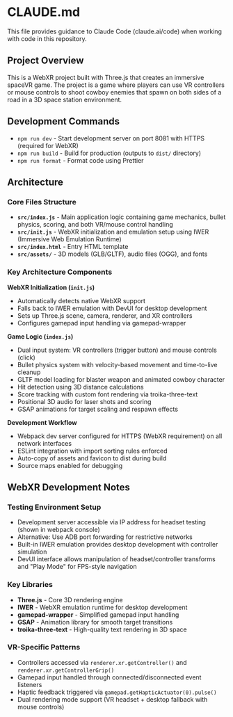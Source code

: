 # CLAUDE.md

This file provides guidance to Claude Code (claude.ai/code) when working with code in this repository.

## Project Overview

This is a WebXR project built with Three.js that creates an immersive spaceVR game. The project is a game where players can use VR controllers or mouse controls to shoot cowboy enemies that spawn on both sides of a road in a 3D space station environment.

## Development Commands

- `npm run dev` - Start development server on port 8081 with HTTPS (required for WebXR)
- `npm run build` - Build for production (outputs to `dist/` directory)  
- `npm run format` - Format code using Prettier

## Architecture

### Core Files Structure

- **`src/index.js`** - Main application logic containing game mechanics, bullet physics, scoring, and both VR/mouse control handling
- **`src/init.js`** - WebXR initialization and emulation setup using IWER (Immersive Web Emulation Runtime)
- **`src/index.html`** - Entry HTML template
- **`src/assets/`** - 3D models (GLB/GLTF), audio files (OGG), and fonts

### Key Architecture Components

**WebXR Initialization (`init.js`)**
- Automatically detects native WebXR support
- Falls back to IWER emulation with DevUI for desktop development
- Sets up Three.js scene, camera, renderer, and XR controllers
- Configures gamepad input handling via gamepad-wrapper

**Game Logic (`index.js`)**
- Dual input system: VR controllers (trigger button) and mouse controls (click)
- Bullet physics system with velocity-based movement and time-to-live cleanup
- GLTF model loading for blaster weapon and animated cowboy character
- Hit detection using 3D distance calculations
- Score tracking with custom font rendering via troika-three-text
- Positional 3D audio for laser shots and scoring
- GSAP animations for target scaling and respawn effects

**Development Workflow**
- Webpack dev server configured for HTTPS (WebXR requirement) on all network interfaces
- ESLint integration with import sorting rules enforced
- Auto-copy of assets and favicon to dist during build
- Source maps enabled for debugging

## WebXR Development Notes

### Testing Environment Setup
- Development server accessible via IP address for headset testing (shown in webpack console)
- Alternative: Use ADB port forwarding for restrictive networks
- Built-in IWER emulation provides desktop development with controller simulation
- DevUI interface allows manipulation of headset/controller transforms and "Play Mode" for FPS-style navigation

### Key Libraries
- **Three.js** - Core 3D rendering engine
- **IWER** - WebXR emulation runtime for desktop development  
- **gamepad-wrapper** - Simplified gamepad input handling
- **GSAP** - Animation library for smooth target transitions
- **troika-three-text** - High-quality text rendering in 3D space

### VR-Specific Patterns
- Controllers accessed via `renderer.xr.getController()` and `renderer.xr.getControllerGrip()`
- Gamepad input handled through connected/disconnected event listeners
- Haptic feedback triggered via `gamepad.getHapticActuator(0).pulse()`
- Dual rendering mode support (VR headset + desktop fallback with mouse controls)